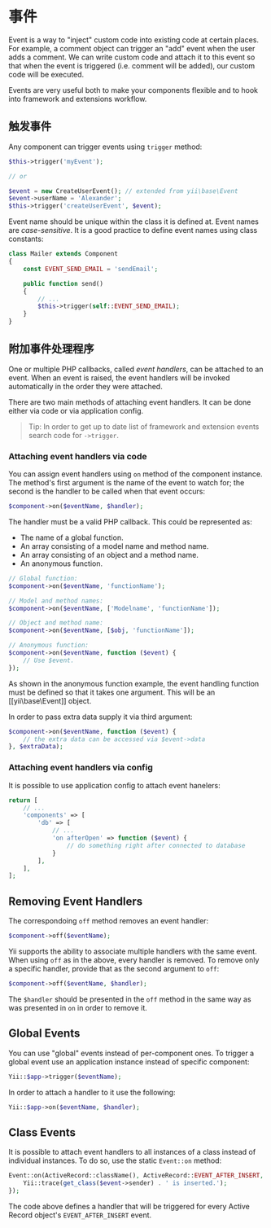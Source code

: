 事件
======

Event is a way to "inject" custom code into existing code at certain places. For example, a comment object can trigger
an "add" event when the user adds a comment. We can write custom code and attach it to this event so that when the event
is triggered (i.e. comment will be added), our custom code will be executed.

Events are very useful both to make your components flexible and to hook into framework and extensions workflow.

触发事件
-----------------

Any component can trigger events using `trigger` method:

```php
$this->trigger('myEvent');

// or

$event = new CreateUserEvent(); // extended from yii\base\Event
$event->userName = 'Alexander';
$this->trigger('createUserEvent', $event);
```

Event name should be unique within the class it is defined at. Event names are *case-sensitive*. It is a good practice
to define event names using class constants:

```php
class Mailer extends Component
{
	const EVENT_SEND_EMAIL = 'sendEmail';

	public function send()
	{
		// ...
		$this->trigger(self::EVENT_SEND_EMAIL);
	}
}
```

附加事件处理程序
------------------------

One or multiple PHP callbacks, called *event handlers*, can be attached to an event. When an event is raised, the event
handlers will be invoked automatically in the order they were attached.

There are two main methods of attaching event handlers. It can be done either via code or via application config.

> Tip: In order to get up to date list of framework and extension events search code for `->trigger`.

### Attaching event handlers via code

You can assign event handlers using `on` method of the component instance. The method's first argument is the name of
the event to watch for; the second is the handler to be called when that event occurs:

```php
$component->on($eventName, $handler);
```

The handler must be a valid PHP callback. This could be represented as:

- The name of a global function.
- An array consisting of a model name and method name.
- An array consisting of an object and a method name.
- An anonymous function.

```php
// Global function:
$component->on($eventName, 'functionName');

// Model and method names:
$component->on($eventName, ['Modelname', 'functionName']);

// Object and method name:
$component->on($eventName, [$obj, 'functionName']);

// Anonymous function:
$component->on($eventName, function ($event) {
	// Use $event.
});
```

As shown in the anonymous function example, the event handling function must be defined so that it takes one argument.
This will be an [[yii\base\Event]] object.

In order to pass extra data supply it via third argument:

```php
$component->on($eventName, function ($event) {
	// the extra data can be accessed via $event->data
}, $extraData);
```

### Attaching event handlers via config

It is possible to use application config to attach event hanelers:

```php
return [
	// ...
	'components' => [
		'db' => [
			// ...
			'on afterOpen' => function ($event) {
				// do something right after connected to database
			}
		],
	],
];
```

Removing Event Handlers
-----------------------

The correspondoing `off` method removes an event handler:

```php
$component->off($eventName);
```

Yii supports the ability to associate multiple handlers with the same event. When using `off` as in the above,
every handler is removed. To remove only a specific handler, provide that as the second argument to `off`:

```php
$component->off($eventName, $handler);
```

The `$handler` should be presented in the `off` method in the same way as was presented in `on` in order to remove it.

Global Events
-------------

You can use "global" events instead of per-component ones. To trigger a global event use an application instance instead
of specific component:

```php
Yii::$app->trigger($eventName);
```

In order to attach a handler to it use the following:

```php
Yii::$app->on($eventName, $handler);
```

Class Events
------------

It is possible to attach event handlers to all instances of a class instead of individual instances. To do so, use
the static `Event::on` method:

```php
Event::on(ActiveRecord::className(), ActiveRecord::EVENT_AFTER_INSERT, function ($event) {
	Yii::trace(get_class($event->sender) . ' is inserted.');
});
```

The code above defines a handler that will be triggered for every Active Record object's `EVENT_AFTER_INSERT` event.

